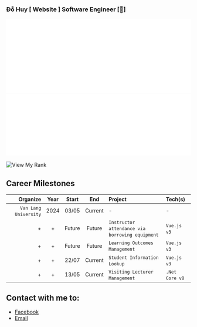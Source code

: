 ### Đỗ Huy [ Website ] Software Engineer [🐞]

<img src="svg/SolarSystem.svg">

<img src="svg/VisualStudioCode.svg">

![View My Rank](https://github-decoration.onrender.com/)

## Career Milestones
| Organize |Year|Start|End|Project|Tech(s)|
|---:|:---:|:---:|:---:|:---|:---|
|`Van Lang University`|2024 |03/05|Current|-|-|
|+|+| Future |Future|`Instructor attendance via borrowing equipment`|`Vue.js v3`
|+|+| Future |Future|`Learning Outcomes Management`|`Vue.js v3`
|+|+|22/07| Current |`Student Information Lookup`| `Vue.js v3` |
|+|+|13/05| Current |`Visiting Lecturer Management` | `.Net Core v8`


## Contact with me to: 
- [Facebook](https://www.facebook.com/dohuyxyz/)
- [Email](dohuy200276@gmail.com)
